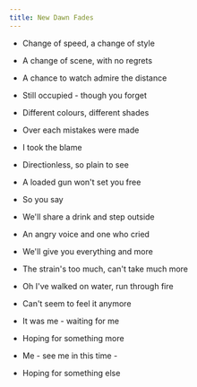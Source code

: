 ```yaml
---
title: New Dawn Fades
---
```

- Change of speed, a change of style
- A change of scene, with no regrets
- A chance to watch
admire the distance
- Still occupied - though you forget
- Different colours, different shades
- Over each mistakes were made
- I took the blame
- Directionless, so plain to see
- A loaded gun won't set you free
- So you say

- We'll share a drink and step outside
- An angry voice and one who cried
- We'll give you everything and more
- The strain's too much,
can't take much more
- Oh I've walked on water,
run through fire
- Can't seem to feel it anymore
- It was me - waiting for me
- Hoping for something more
- Me - see me in this time -
- Hoping for something else



